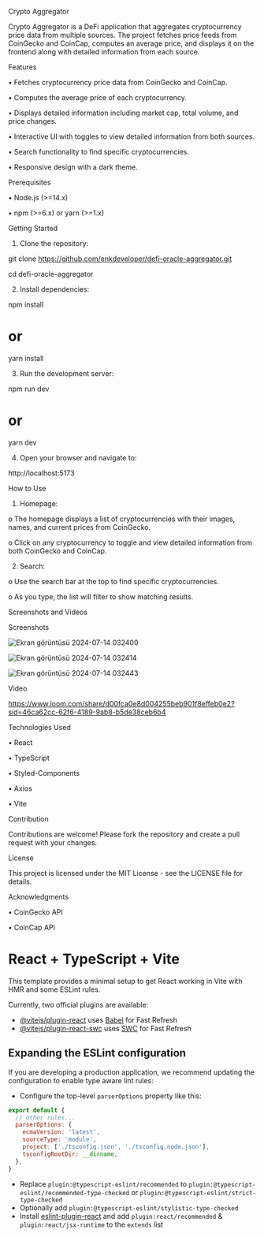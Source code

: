 Crypto Aggregator

Crypto Aggregator is a DeFi application that aggregates cryptocurrency price data from multiple sources. The project fetches price feeds from CoinGecko and CoinCap, computes an average price, and displays it on the frontend along with detailed information from each source.


Features

•	Fetches cryptocurrency price data from CoinGecko and CoinCap.

•	Computes the average price of each cryptocurrency.

•	Displays detailed information including market cap, total volume, and price changes.

•	Interactive UI with toggles to view detailed information from both sources.

•	Search functionality to find specific cryptocurrencies.

•	Responsive design with a dark theme.


Prerequisites

•	Node.js (>=14.x)

•	npm (>=6.x) or yarn (>=1.x)


Getting Started

1.	Clone the repository:

git clone https://github.com/enkdeveloper/defi-oracle-aggregator.git

cd defi-oracle-aggregator

2.	Install dependencies:

npm install

# or

yarn install

3.	Run the development server:

npm run dev

# or

yarn dev

4.	Open your browser and navigate to:

http://localhost:5173


How to Use

1.	Homepage:

o	The homepage displays a list of cryptocurrencies with their images, names, and current prices from CoinGecko.

o	Click on any cryptocurrency to toggle and view detailed information from both CoinGecko and CoinCap.

2.	Search:

o	Use the search bar at the top to find specific cryptocurrencies.

o	As you type, the list will filter to show matching results.


Screenshots and Videos


Screenshots

![Ekran görüntüsü 2024-07-14 032400](https://github.com/user-attachments/assets/375dffcd-8af7-42c8-99d9-06c171c8e553)

![Ekran görüntüsü 2024-07-14 032414](https://github.com/user-attachments/assets/aca7e840-9abb-413c-b833-a9ffb0d3ff00)

![Ekran görüntüsü 2024-07-14 032443](https://github.com/user-attachments/assets/29afbb88-6b66-462d-b409-79295aa3fa38)



Video

https://www.loom.com/share/d00fca0e8d004255beb901f8effeb0e2?sid=46ca62cc-62f6-4189-9ab8-b5de38ceb6b4



Technologies Used

•	React

•	TypeScript

•	Styled-Components

•	Axios

•	Vite


Contribution

Contributions are welcome! Please fork the repository and create a pull request with your changes.


License

This project is licensed under the MIT License - see the LICENSE file for details.


Acknowledgments

•	CoinGecko API

•	CoinCap API


# React + TypeScript + Vite

This template provides a minimal setup to get React working in Vite with HMR and some ESLint rules.

Currently, two official plugins are available:

- [@vitejs/plugin-react](https://github.com/vitejs/vite-plugin-react/blob/main/packages/plugin-react/README.md) uses [Babel](https://babeljs.io/) for Fast Refresh
- [@vitejs/plugin-react-swc](https://github.com/vitejs/vite-plugin-react-swc) uses [SWC](https://swc.rs/) for Fast Refresh

## Expanding the ESLint configuration

If you are developing a production application, we recommend updating the configuration to enable type aware lint rules:

- Configure the top-level `parserOptions` property like this:

```js
export default {
  // other rules...
  parserOptions: {
    ecmaVersion: 'latest',
    sourceType: 'module',
    project: ['./tsconfig.json', './tsconfig.node.json'],
    tsconfigRootDir: __dirname,
  },
}
```

- Replace `plugin:@typescript-eslint/recommended` to `plugin:@typescript-eslint/recommended-type-checked` or `plugin:@typescript-eslint/strict-type-checked`
- Optionally add `plugin:@typescript-eslint/stylistic-type-checked`
- Install [eslint-plugin-react](https://github.com/jsx-eslint/eslint-plugin-react) and add `plugin:react/recommended` & `plugin:react/jsx-runtime` to the `extends` list
